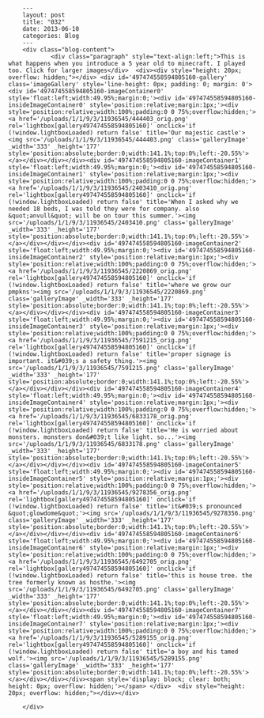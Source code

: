 
        ---
        layout: post
        title: "032"
        date: 2013-06-10
        categories: Blog
        ---
        <div class="blog-content">
				<div class="paragraph" style="text-align:left;">This is what happens when you introduce a 5 year old to minecraft. I played too. Click for larger images</div>  <div><div style="height: 20px; overflow: hidden;"></div> <div id='497474558594805160-gallery' class='imageGallery' style='line-height: 0px; padding: 0; margin: 0'> <div id='497474558594805160-imageContainer0' style='float:left;width:49.95%;margin:0;'><div id='497474558594805160-insideImageContainer0' style='position:relative;margin:1px;'><div style='position:relative;width:100%;padding:0 0 75%;overflow:hidden;'><a href='/uploads/1/1/9/3/11936545/444403_orig.png' rel='lightbox[gallery497474558594805160]' onclick='if (!window.lightboxLoaded) return false' title='Our majestic castle'><img src='/uploads/1/1/9/3/11936545/444403.png' class='galleryImage' _width='333' _height='177' style='position:absolute;border:0;width:141.1%;top:0%;left:-20.55%'></a></div></div></div><div id='497474558594805160-imageContainer1' style='float:left;width:49.95%;margin:0;'><div id='497474558594805160-insideImageContainer1' style='position:relative;margin:1px;'><div style='position:relative;width:100%;padding:0 0 75%;overflow:hidden;'><a href='/uploads/1/1/9/3/11936545/2403410_orig.png' rel='lightbox[gallery497474558594805160]' onclick='if (!window.lightboxLoaded) return false' title='When I asked why we needed 18 beds, I was told they were for company. also &quot;anvull&quot; will be on tour this summer.'><img src='/uploads/1/1/9/3/11936545/2403410.png' class='galleryImage' _width='333' _height='177' style='position:absolute;border:0;width:141.1%;top:0%;left:-20.55%'></a></div></div></div><div id='497474558594805160-imageContainer2' style='float:left;width:49.95%;margin:0;'><div id='497474558594805160-insideImageContainer2' style='position:relative;margin:1px;'><div style='position:relative;width:100%;padding:0 0 75%;overflow:hidden;'><a href='/uploads/1/1/9/3/11936545/2220869_orig.png' rel='lightbox[gallery497474558594805160]' onclick='if (!window.lightboxLoaded) return false' title='where we grow our pmpkns'><img src='/uploads/1/1/9/3/11936545/2220869.png' class='galleryImage' _width='333' _height='177' style='position:absolute;border:0;width:141.1%;top:0%;left:-20.55%'></a></div></div></div><div id='497474558594805160-imageContainer3' style='float:left;width:49.95%;margin:0;'><div id='497474558594805160-insideImageContainer3' style='position:relative;margin:1px;'><div style='position:relative;width:100%;padding:0 0 75%;overflow:hidden;'><a href='/uploads/1/1/9/3/11936545/7591215_orig.png' rel='lightbox[gallery497474558594805160]' onclick='if (!window.lightboxLoaded) return false' title='proper signage is important. it&#039;s a safety thing.'><img src='/uploads/1/1/9/3/11936545/7591215.png' class='galleryImage' _width='333' _height='177' style='position:absolute;border:0;width:141.1%;top:0%;left:-20.55%'></a></div></div></div><div id='497474558594805160-imageContainer4' style='float:left;width:49.95%;margin:0;'><div id='497474558594805160-insideImageContainer4' style='position:relative;margin:1px;'><div style='position:relative;width:100%;padding:0 0 75%;overflow:hidden;'><a href='/uploads/1/1/9/3/11936545/6833178_orig.png' rel='lightbox[gallery497474558594805160]' onclick='if (!window.lightboxLoaded) return false' title='He is worried about monsters. monsters don&#039;t like light. so...'><img src='/uploads/1/1/9/3/11936545/6833178.png' class='galleryImage' _width='333' _height='177' style='position:absolute;border:0;width:141.1%;top:0%;left:-20.55%'></a></div></div></div><div id='497474558594805160-imageContainer5' style='float:left;width:49.95%;margin:0;'><div id='497474558594805160-insideImageContainer5' style='position:relative;margin:1px;'><div style='position:relative;width:100%;padding:0 0 75%;overflow:hidden;'><a href='/uploads/1/1/9/3/11936545/9278356_orig.png' rel='lightbox[gallery497474558594805160]' onclick='if (!window.lightboxLoaded) return false' title='it&#039;s pronounced &quot;glowdome&quot;'><img src='/uploads/1/1/9/3/11936545/9278356.png' class='galleryImage' _width='333' _height='177' style='position:absolute;border:0;width:141.1%;top:0%;left:-20.55%'></a></div></div></div><div id='497474558594805160-imageContainer6' style='float:left;width:49.95%;margin:0;'><div id='497474558594805160-insideImageContainer6' style='position:relative;margin:1px;'><div style='position:relative;width:100%;padding:0 0 75%;overflow:hidden;'><a href='/uploads/1/1/9/3/11936545/6492705_orig.png' rel='lightbox[gallery497474558594805160]' onclick='if (!window.lightboxLoaded) return false' title='this is house tree. the tree formerly known as hosthe.'><img src='/uploads/1/1/9/3/11936545/6492705.png' class='galleryImage' _width='333' _height='177' style='position:absolute;border:0;width:141.1%;top:0%;left:-20.55%'></a></div></div></div><div id='497474558594805160-imageContainer7' style='float:left;width:49.95%;margin:0;'><div id='497474558594805160-insideImageContainer7' style='position:relative;margin:1px;'><div style='position:relative;width:100%;padding:0 0 75%;overflow:hidden;'><a href='/uploads/1/1/9/3/11936545/5289155_orig.png' rel='lightbox[gallery497474558594805160]' onclick='if (!window.lightboxLoaded) return false' title='a boy and his tamed wolf.'><img src='/uploads/1/1/9/3/11936545/5289155.png' class='galleryImage' _width='333' _height='177' style='position:absolute;border:0;width:141.1%;top:0%;left:-20.55%'></a></div></div></div><span style='display: block; clear: both; height: 0px; overflow: hidden;'></span> </div>  <div style="height: 20px; overflow: hidden;"></div></div>

		</div>
        